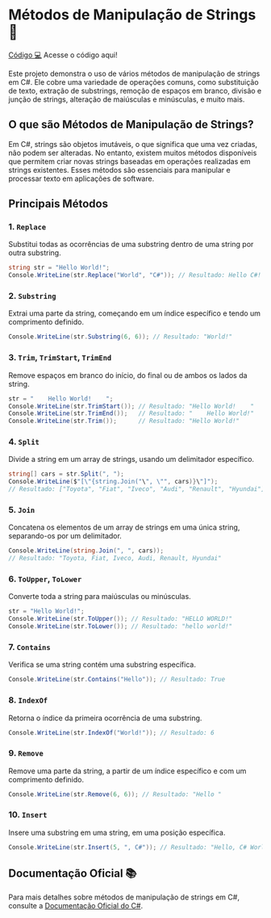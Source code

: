 # Métodos de Manipulação de Strings 📝

[Código 💻](StringMethods/Program.cs) Acesse o código aqui!

Este projeto demonstra o uso de vários métodos de manipulação de strings em C#. Ele cobre uma variedade de operações comuns, como substituição de texto, extração de substrings, remoção de espaços em branco, divisão e junção de strings, alteração de maiúsculas e minúsculas, e muito mais.

## O que são Métodos de Manipulação de Strings?

Em C#, strings são objetos imutáveis, o que significa que uma vez criadas, não podem ser alteradas. No entanto, existem muitos métodos disponíveis que permitem criar novas strings baseadas em operações realizadas em strings existentes. Esses métodos são essenciais para manipular e processar texto em aplicações de software.

## Principais Métodos

### 1. `Replace`
Substitui todas as ocorrências de uma substring dentro de uma string por outra substring.

```csharp
string str = "Hello World!";
Console.WriteLine(str.Replace("World", "C#")); // Resultado: Hello C#!
```

### 2. `Substring`
Extrai uma parte da string, começando em um índice específico e tendo um comprimento definido.

```csharp
Console.WriteLine(str.Substring(6, 6)); // Resultado: "World!"
```

### 3. `Trim`, `TrimStart`, `TrimEnd`
Remove espaços em branco do início, do final ou de ambos os lados da string.

```csharp
str = "    Hello World!    ";
Console.WriteLine(str.TrimStart()); // Resultado: "Hello World!    "
Console.WriteLine(str.TrimEnd());   // Resultado: "    Hello World!"
Console.WriteLine(str.Trim());      // Resultado: "Hello World!"
```

### 4. `Split`
Divide a string em um array de strings, usando um delimitador específico.

```csharp
string[] cars = str.Split(", ");
Console.WriteLine($"[\"{string.Join("\", \"", cars)}\"]"); 
// Resultado: ["Toyota", "Fiat", "Iveco", "Audi", "Renault", "Hyundai"]
```

### 5. `Join`
Concatena os elementos de um array de strings em uma única string, separando-os por um delimitador.

```csharp
Console.WriteLine(string.Join(", ", cars)); 
// Resultado: "Toyota, Fiat, Iveco, Audi, Renault, Hyundai"
```

### 6. `ToUpper`, `ToLower`
Converte toda a string para maiúsculas ou minúsculas.

```csharp
str = "Hello World!";
Console.WriteLine(str.ToUpper()); // Resultado: "HELLO WORLD!"
Console.WriteLine(str.ToLower()); // Resultado: "hello world!"
```

### 7. `Contains`
Verifica se uma string contém uma substring específica.

```csharp
Console.WriteLine(str.Contains("Hello")); // Resultado: True
```

### 8. `IndexOf`
Retorna o índice da primeira ocorrência de uma substring.

```csharp
Console.WriteLine(str.IndexOf("World!")); // Resultado: 6
```

### 9. `Remove`
Remove uma parte da string, a partir de um índice específico e com um comprimento definido.

```csharp
Console.WriteLine(str.Remove(6, 6)); // Resultado: "Hello "
```

### 10. `Insert`
Insere uma substring em uma string, em uma posição específica.

```csharp
Console.WriteLine(str.Insert(5, ", C#")); // Resultado: "Hello, C# World!"
```

## Documentação Oficial 📚

Para mais detalhes sobre métodos de manipulação de strings em C#, consulte a [Documentação Oficial do C#](https://learn.microsoft.com/dotnet/csharp/programming-guide/strings/).
